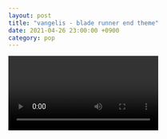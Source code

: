 ```yaml
---
layout: post
title: "vangelis - blade runner end theme"
date: 2021-04-26 23:00:00 +0900
category: pop
---
```


<div class="video-container">
    <video id="player" class="video-js vjs-default-skin vjs-big-play-centered" data-json="/public/json/pop/vangelis - blade runner end theme.json"></video>
</div>

```
```